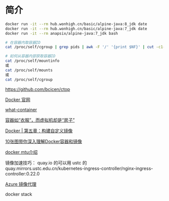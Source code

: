 # 简介

```sh
docker run -it --rm hub.wonhigh.cn/basic/alpine-java:8_jdk date
docker run -it --rm hub.wonhigh.cn/basic/alpine-java:7_jdk date
docker run -it --rm anapsix/alpine-java:7_jdk bash

# 在容器内取容器ID
cat /proc/self/cgroup | grep pids | awk -F '/' '{print $NF}' | cut -c1-12

# 如何从容器内部获取容器ID
cat /proc/self/mountinfo
或
cat /proc/self/mounts
或
cat /proc/self/cgroup
```

https://github.com/bcicen/ctop

[Docker 官网](https://www.docker.com)

[what-container](https://www.docker.com/resources/what-container)

[容器如“衣服”，而虚拟机却是“房子”](http://virtual.51cto.com/art/201803/568648.htm)

[Docker | 第五章：构建自定义镜像](https://hk.saowen.com/a/7e1f47946c6d437bd4e8cfcf91b06a4ccd51111cfc9d224aff01f22abd891f76)

[10张图带你深入理解Docker容器和镜像](http://dockone.io/article/783)

[docker mtu介绍](https://www.dazhuanlan.com/2019/12/09/5dee42c8950ed/)


镜像加速技巧：
quay.io 的可以用 ustc 的
quay.mirrors.ustc.edu.cn/kubernetes-ingress-controller/nginx-ingress-controller:0.22.0

[Azure 镜像代理](https://www.chenshaowen.com/blog/developing-tips-18.html#1-azure-%E9%95%9C%E5%83%8F%E4%BB%A3%E7%90%86)

docker stack
